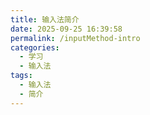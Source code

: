 ```yaml
---
title: 输入法简介
date: 2025-09-25 16:39:58
permalink: /inputMethod-intro
categories:
  - 学习
  - 输入法
tags:
  - 输入法
  - 简介
---
```

